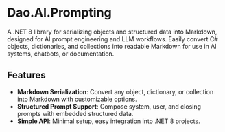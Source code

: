 # Dao.AI.Prompting

A .NET 8 library for serializing objects and structured data into Markdown, designed for AI prompt engineering and LLM workflows. Easily convert C# objects, dictionaries, and collections into readable Markdown for use in AI systems, chatbots, or documentation.

## Features

- **Markdown Serialization**: Convert any object, dictionary, or collection into Markdown with customizable options.
- **Structured Prompt Support**: Compose system, user, and closing prompts with embedded structured data.
- **Simple API**: Minimal setup, easy integration into .NET 8 projects.
